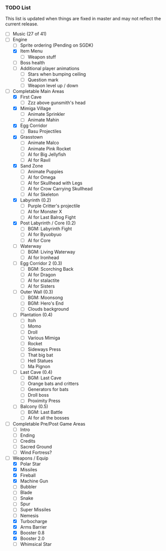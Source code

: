 ### TODO List
This list is updated when things are fixed in master and may not reflect the current release.

- [ ] Music (27 of 41)
- [ ] Engine
  - [ ] Sprite ordering (Pending on SGDK)
  - [x] Item Menu
    - [ ] Weapon stuff
  - [ ] Boss health
  - [ ] Additional player animations
    - [ ] Stars when bumping ceiling
    - [ ] Question mark
    - [ ] Weapon level up / down
- [ ] Completable Main Areas
  - [x] First Cave
    - [ ] Zzz above gunsmith's head
  - [x] Mimiga Village
    - [ ] Animate Sprinkler
    - [ ] Animate Mahin
  - [x] Egg Corridor
    - [ ] Basu Projectiles
  - [x] Grasstown
    - [ ] Animate Malco
    - [ ] Animate Pink Rocket
    - [ ] AI for Big Jellyfish
    - [ ] AI for Ravil
  - [x] Sand Zone
    - [ ] Animate Puppies
    - [ ] AI for Omega
    - [ ] AI for Skullhead with Legs
    - [ ] AI for Crow Carrying Skullhead
    - [ ] AI for Skeleton
  - [x] Labyrinth (0.2)
    - [ ] Purple Critter's projectile
    - [ ] AI for Monster X
    - [ ] AI for Last Balrog Fight
  - [x] Post Labyrinth / Core (0.2)
    - [ ] BGM: Labyrinth Fight
    - [ ] AI for Byuobyuo
    - [ ] AI for Core
  - [ ] Waterway
    - [ ] BGM: Living Waterway
    - [ ] AI for Ironhead
  - [ ] Egg Corridor 2 (0.3)
    - [ ] BGM: Scorching Back
    - [ ] AI for Dragon
    - [ ] AI for stalactite
    - [ ] AI for Sisters
  - [ ] Outer Wall (0.3)
    - [ ] BGM: Moonsong
    - [ ] BGM: Hero's End
    - [ ] Clouds background
  - [ ] Plantation (0.4)
    - [ ] Itoh
    - [ ] Momo
    - [ ] Droll
    - [ ] Various Mimiga
    - [ ] Rocket
    - [ ] Sideways Press
    - [ ] That big bat
    - [ ] Hell Statues
    - [ ] Ma Pignon
  - [ ] Last Cave (0.4)
    - [ ] BGM: Last Cave
    - [ ] Orange bats and critters
    - [ ] Generators for bats
    - [ ] Droll boss
    - [ ] Proximity Press
  - [ ] Balcony (0.5)
    - [ ] BGM: Last Battle
    - [ ] AI for all the bosses
- [ ] Completable Pre/Post Game Areas
  - [ ] Intro
  - [ ] Ending
  - [ ] Credits
  - [ ] Sacred Ground
  - [ ] Wind Fortress?
- [ ] Weapons / Equip
  - [x] Polar Star
  - [x] Missiles
  - [x] Fireball
  - [x] Machine Gun
  - [ ] Bubbler
  - [ ] Blade
  - [ ] Snake
  - [ ] Spur
  - [ ] Super Missiles
  - [ ] Nemesis
  - [x] Turbocharge
  - [x] Arms Barrier
  - [x] Booster 0.8
  - [x] Booster 2.0
  - [ ] Whimsical Star
